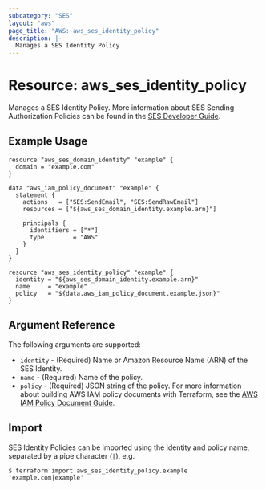 ```yaml
---
subcategory: "SES"
layout: "aws"
page_title: "AWS: aws_ses_identity_policy"
description: |-
  Manages a SES Identity Policy
---
```


# Resource: aws_ses_identity_policy

Manages a SES Identity Policy. More information about SES Sending Authorization Policies can be found in the [SES Developer Guide](https://docs.aws.amazon.com/ses/latest/DeveloperGuide/sending-authorization-policies.html).

## Example Usage

```hcl
resource "aws_ses_domain_identity" "example" {
  domain = "example.com"
}

data "aws_iam_policy_document" "example" {
  statement {
    actions   = ["SES:SendEmail", "SES:SendRawEmail"]
    resources = ["${aws_ses_domain_identity.example.arn}"]

    principals {
      identifiers = ["*"]
      type        = "AWS"
    }
  }
}

resource "aws_ses_identity_policy" "example" {
  identity = "${aws_ses_domain_identity.example.arn}"
  name     = "example"
  policy   = "${data.aws_iam_policy_document.example.json}"
}
```

## Argument Reference

The following arguments are supported:

* `identity` - (Required) Name or Amazon Resource Name (ARN) of the SES Identity.
* `name` - (Required) Name of the policy.
* `policy` - (Required) JSON string of the policy. For more information about building AWS IAM policy documents with Terraform, see the [AWS IAM Policy Document Guide](/docs/providers/aws/guides/iam-policy-documents.html).

## Import

SES Identity Policies can be imported using the identity and policy name, separated by a pipe character (`|`), e.g.

```
$ terraform import aws_ses_identity_policy.example 'example.com|example'
```
